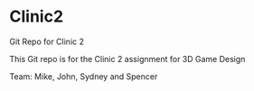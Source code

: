 # Clinic2
Git Repo for Clinic 2


This Git repo is for the Clinic 2 assignment for 3D Game Design

Team: Mike, John, Sydney and Spencer
